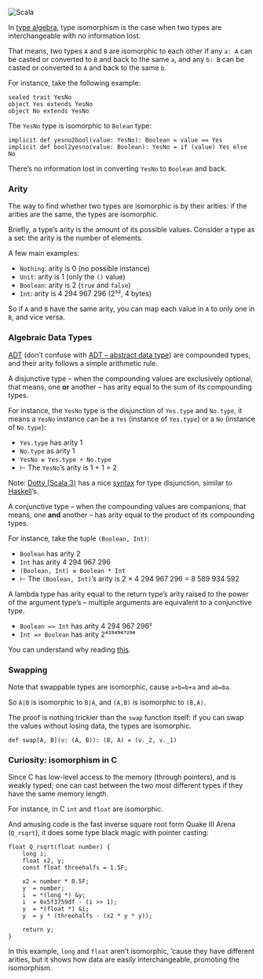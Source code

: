 ![Scala](//cacilhas.info/img/scala.png)

In [type algebra](https://kseo.github.io/posts/2016-12-25-type-isomorphism.html), type isomorphism is the case when two types are interchangeable with no information lost.

That means, two types `A` and `B` are isomorphic to each other if any `a: A` can be casted or converted to `B` and back to the same `a`, and any `b: B` can be casted or converted to `A` and back to the same `b`.

For instance, take the following example:

    sealed trait YesNo
    object Yes extends YesNo
    object No extends YesNo

The `YesNo` type is isomorphic to `Bolean` type:

    implicit def yesno2bool(value: YesNo): Boolean = value == Yes
    implicit def bool2yesno(value: Boolean): YesNo = if (value) Yes else No

There’s no information lost in converting `YesNo` to `Boolean` and back.

### Arity

The way to find whether two types are isomorphic is by their arities: if the arities are the same, the types are isomorphic.

Briefly, a type’s arity is the amount of its possible values. Consider a type as a set: the arity is the number of elements.

A few main examples:

*   `Nothing`: arity is 0 (no possible instance)
*   `Unit`: arity is 1 (only the `()` value)
*   `Boolean`: arity is 2 (`true` and `false`)
*   `Int`: arity is 4 294 967 296 (2³², 4 bytes)

So if `A` and `B` have the same arity, you can map each value in `A` to only one in `B`, and vice versa.

### Algebraic Data Types

[ADT](https://wiki.haskell.org/Algebraic_data_type) (don’t confuse with [ADT – abstract data type](https://www.geeksforgeeks.org/abstract-data-types/)) are compounded types, and their arity follows a simple arithmetic rule.

A disjunctive type – when the compounding values are exclusively optional, that means, one **or** another – has arity equal to the sum of its compounding types.

For instance, the `YesNo` type is the disjunction of `Yes.type` and `No.type`, it means a `YesNo` instance can be a `Yes` (instance of `Yes.type`) or a `No` (instance of `No.type`):

*   `Yes.type` has arity 1
*   `No.type` as arity 1
*   `YesNo ≡ Yes.type + No.type`
*   ⊢ The `YesNo`’s arity is 1 + 1 = 2

Note: [Dotty (Scala 3)](https://dotty.epfl.ch/) has a nice [syntax](https://dotty.epfl.ch/docs/reference/new-types/union-types.html) for type disjunction, similar to [Haskell](https://www.schoolofhaskell.com/school/to-infinity-and-beyond/pick-of-the-week/sum-types)’s.

A conjunctive type – when the compounding values are companions, that means, one **and** another – has arity equal to the product of its compounding types.

For instance, take the tuple `(Boolean, Int)`:

*   `Boolean` has arity 2
*   `Int` has arity 4 294 967 296
*   `(Boolean, Int) ≡ Boolean * Int`
*   ⊢ The `(Boolean, Int)`’s arity is 2 × 4 294 967 296 = 8 589 934 592

A lambda type has arity equal to the return type’s arity raised to the power of the argument type’s – multiple arguments are equivalent to a conjunctive type.

*   `Boolean => Int` has arity 4 294 967 296²
*   `Int => Boolean` has arity 2⁴²⁹⁴⁹⁶⁷²⁹⁶

You can understand why reading [this](https://codewords.recurse.com/issues/three/algebra-and-calculus-of-algebraic-data-types#fn:answer).

### Swapping

Note that swappable types are isomorphic, cause `a+b=b+a` and `ab=ba`.

So `A|B` is isomorphic to `B|A`, and `(A,B)` is isomorphic to `(B,A)`.

The proof is nothing trickier than the `swap` function itself: if you can swap the values without losing data, the types are isomorphic.

    def swap[A, B](v: (A, B)): (B, A) = (v._2, v._1)

### Curiosity: isomorphism in C

Since C has low-level access to the memory (through pointers), and is weakly typed; one can cast between the two most different types if they have the same memory length.

For instance, in C `int` and `float` are isomorphic.

And amusing code is the fast inverse square root form Quake Ⅲ Arena (`Q_rsqrt`), it does some type black magic with pointer casting:

    float Q_rsqrt(float number) {
        long i;
        float x2, y;
        const float threehalfs = 1.5F;
    
        x2 = number * 0.5F;
        y  = number;
        i  = *(long *) &y;
        i  = 0x5f3759df - (i >> 1);
        y  = *(float *) &i;
        y  = y * (threehalfs - (x2 * y * y));
    
        return y;
    }

In this example, `long` and `float` aren’t isomorphic, ’cause they have different arities, but it shows how data are easily interchangeable, promoting the isomorphism.